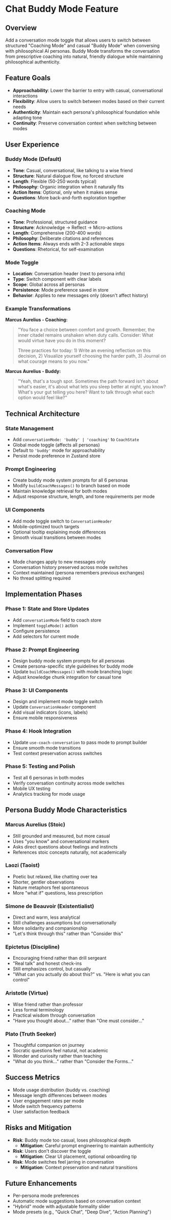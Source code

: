 # Chat Buddy Mode Feature

## Overview
Add a conversation mode toggle that allows users to switch between structured "Coaching Mode" and casual "Buddy Mode" when conversing with philosophical AI personas. Buddy Mode transforms the conversation from prescriptive coaching into natural, friendly dialogue while maintaining philosophical authenticity.

## Feature Goals
- **Approachability**: Lower the barrier to entry with casual, conversational interactions
- **Flexibility**: Allow users to switch between modes based on their current needs
- **Authenticity**: Maintain each persona's philosophical foundation while adapting tone
- **Continuity**: Preserve conversation context when switching between modes

## User Experience

### Buddy Mode (Default)
- **Tone**: Casual, conversational, like talking to a wise friend
- **Structure**: Natural dialogue flow, no forced structure
- **Length**: Flexible (50-250 words typical)
- **Philosophy**: Organic integration when it naturally fits
- **Action Items**: Optional, only when it makes sense
- **Questions**: More back-and-forth exploration together

### Coaching Mode
- **Tone**: Professional, structured guidance
- **Structure**: Acknowledge → Reflect → Micro-actions
- **Length**: Comprehensive (200-400 words)
- **Philosophy**: Deliberate citations and references
- **Action Items**: Always ends with 2-3 actionable steps
- **Questions**: Rhetorical, for self-examination

### Mode Toggle
- **Location**: Conversation header (next to persona info)
- **Type**: Switch component with clear labels
- **Scope**: Global across all personas
- **Persistence**: Mode preference saved in store
- **Behavior**: Applies to new messages only (doesn't affect history)

### Example Transformations

**Marcus Aurelius - Coaching:**
> "You face a choice between comfort and growth. Remember, the inner citadel remains unshaken when duty calls. Consider: What would virtue have you do in this moment?
>
> Three practices for today: 1) Write an evening reflection on this decision, 2) Visualize yourself choosing the harder path, 3) Journal on what courage means to you now."

**Marcus Aurelius - Buddy:**
> "Yeah, that's a tough spot. Sometimes the path forward isn't about what's easier, it's about what lets you sleep better at night, you know? What's your gut telling you here? Want to talk through what each option would feel like?"

## Technical Architecture

### State Management
- Add `conversationMode: 'buddy' | 'coaching'` to `CoachState`
- Global mode toggle (affects all personas)
- Default to `'buddy'` mode for approachability
- Persist mode preference in Zustand store

### Prompt Engineering
- Create buddy mode system prompts for all 6 personas
- Modify `buildCoachMessages()` to branch based on mode
- Maintain knowledge retrieval for both modes
- Adjust response structure, length, and tone requirements per mode

### UI Components
- Add mode toggle switch to `ConversationHeader`
- Mobile-optimized touch targets
- Optional tooltip explaining mode differences
- Smooth visual transitions between modes

### Conversation Flow
- Mode changes apply to new messages only
- Conversation history preserved across mode switches
- Context maintained (persona remembers previous exchanges)
- No thread splitting required

## Implementation Phases

### Phase 1: State and Store Updates
- Add `conversationMode` field to coach store
- Implement `toggleMode()` action
- Configure persistence
- Add selectors for current mode

### Phase 2: Prompt Engineering
- Design buddy mode system prompts for all personas
- Create persona-specific style guidelines for buddy mode
- Update `buildCoachMessages()` with mode branching logic
- Adjust knowledge chunk integration for casual tone

### Phase 3: UI Components
- Design and implement mode toggle switch
- Update `ConversationHeader` component
- Add visual indicators (icons, labels)
- Ensure mobile responsiveness

### Phase 4: Hook Integration
- Update `use-coach-conversation` to pass mode to prompt builder
- Ensure smooth mode transitions
- Test context preservation across switches

### Phase 5: Testing and Polish
- Test all 6 personas in both modes
- Verify conversation continuity across mode switches
- Mobile UX testing
- Analytics tracking for mode usage

## Persona Buddy Mode Characteristics

### Marcus Aurelius (Stoic)
- Still grounded and measured, but more casual
- Uses "you know" and conversational markers
- Asks direct questions about feelings and instincts
- References stoic concepts naturally, not academically

### Laozi (Taoist)
- Poetic but relaxed, like chatting over tea
- Shorter, gentler observations
- Nature metaphors feel spontaneous
- More "what if" questions, less prescription

### Simone de Beauvoir (Existentialist)
- Direct and warm, less analytical
- Still challenges assumptions but conversationally
- More solidarity and companionship
- "Let's think through this" rather than "Consider this"

### Epictetus (Discipline)
- Encouraging friend rather than drill sergeant
- "Real talk" and honest check-ins
- Still emphasizes control, but casually
- "What can you actually do about this?" vs. "Here is what you can control"

### Aristotle (Virtue)
- Wise friend rather than professor
- Less formal terminology
- Practical wisdom through conversation
- "Have you thought about..." rather than "One must consider..."

### Plato (Truth Seeker)
- Thoughtful companion on journey
- Socratic questions feel natural, not academic
- Wonder and curiosity rather than teaching
- "What do you think..." rather than "Consider the Forms..."

## Success Metrics
- Mode usage distribution (buddy vs. coaching)
- Message length differences between modes
- User engagement rates per mode
- Mode switch frequency patterns
- User satisfaction feedback

## Risks and Mitigation
- **Risk**: Buddy mode too casual, loses philosophical depth
  - **Mitigation**: Careful prompt engineering to maintain authenticity
- **Risk**: Users don't discover the toggle
  - **Mitigation**: Clear UI placement, optional onboarding tip
- **Risk**: Mode switches feel jarring in conversation
  - **Mitigation**: Context preservation and natural transitions

## Future Enhancements
- Per-persona mode preferences
- Automatic mode suggestions based on conversation context
- "Hybrid" mode with adjustable formality slider
- Mode presets (e.g., "Quick Chat", "Deep Dive", "Action Planning")
